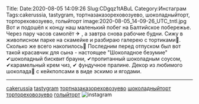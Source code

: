 Title:
Date:2020-08-05 14:09:26
Slug:CDgqz1tABuL
Category:Инстаграм
Tags:cakerussia, tastygram, тортназаказореховозуево, шоколадныйторт, тортореховозуево, голыйторт
image:2020-08-05_14-09-26_UTC_tntl.jpg
Вот и подошёл к концу наш маленький побег на Балтийское побережье. Через пару часов самолёт ✈ , а завтра снова рабочие будни.
Сижу в живописном парке на скамейке и разбираю галерею с тортиками🤔. Сколько же всего накопилось🙈
Последним перед отпуском был вот такой красавчик для сына - настоящее "Шоколадное безумие"
✔шоколадный бисквит брауни,
✔пропитанный шоколадным соусом,
✔карамельный крем чиз,
✔ фундучное пралине.
Декор из любимого шоколада🍫 с кейкпопсами в виде эскимо и ягодами.
_________________________
[cakerussia]({tag}cakerussia) [tastygram]({tag}tastygram) [тортназаказореховозуево]({tag}тортназаказореховозуево) [шоколадныйторт]({tag}шоколадныйторт) [тортореховозуево]({tag}тортореховозуево) [голыйторт]({tag}голыйторт)
![instagram]({attach}images/2020-08-05_14-09-26_UTC.jpg)
